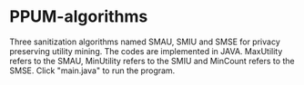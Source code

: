 # PPUM-algorithms
Three sanitization algorithms named SMAU, SMIU and SMSE for privacy preserving utility mining.
The codes are implemented in JAVA. 
MaxUtility refers to the SMAU, MinUtility refers to the SMIU and MinCount refers to the SMSE.
Click "main.java" to run the program.
